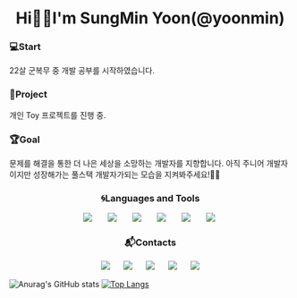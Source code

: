 <h1 align="center">Hi👋🏼I'm SungMin Yoon(@yoonmin)</h1>

<h3>💻Start</h3>
22살 군복무 중 개발 공부를 시작하였습니다.

<h3>📲Project</h3>
개인 Toy 프로젝트를 진행 중.

<h3>🏆Goal</h3>
문제를 해결을 통한 더 나은 세상을 소망하는 개발자를 지향합니다.
아직 주니어 개발자이지만 성장해가는 풀스택 개발자가되는 모습을 지켜봐주세요!🙏🏼

<h3 align = "center">🌀Languages and Tools</h3>
<div align = "center">
<img src="https://img.shields.io/badge/Python-007396?style=flat-square&logo=Python&logoColor=white" style="height : auto; margin-left : 10px; margin-right : 10px;"/></a>&nbsp;
<img src="https://img.shields.io/badge/Django-6DB33F?style=flat-square&logo=Django&logoColor=white" style="height : auto; margin-left : 10px; margin-right : 10px;"/></a>&nbsp;
<img src="https://img.shields.io/badge/React-4479A1?style=flat-square&logo=React&logoColor=white" style="height : auto; margin-left : 10px; margin-right : 10px;"/></a>&nbsp;
<img src="https://img.shields.io/badge/HTML5-E34F26?style=flat-square&logo=HTML5&logoColor=white" style="height : auto; margin-left : 10px; margin-right : 10px;"/></a>&nbsp;
<img src="https://img.shields.io/badge/CSS3-1572B6?style=flat-square&logo=CSS3&logoColor=white" style="height : auto; margin-left : 10px; margin-right : 10px;"/></a>&nbsp;
<img src="https://img.shields.io/badge/JavaScript-F7DF1E?style=flat-square&logo=JavaScript&logoColor=white" style="height : auto; margin-left : 10px; margin-right : 10px;"/></a>&nbsp;
</div>

<h3 align="center"> 📬Contacts</h3>
<div align = "center">
<a href="mailto:yoonmin.tech@gmail.com">
    <img src="http://img.shields.io/badge/Gmail-ff3d33?style=flat&logo=gmail&logoColor=white&link=mailto:yoonmin.tech@gmail.com"
        style="height : auto; margin-left : 10px; margin-right : 10px;"/></a>
<a href="https://yoon-min-codinglog.tistory.com/">
    <img src="http://img.shields.io/badge/Tech Blog-e0ffd5?style=flat&logo=Bloglovin&logoColor=white&link=https://yoon-min-codinglog.tistory.com/"style="height : auto; margin-left : 10px; margin-right : 10px; "/></a>
<a href="https://yoonminweb.y00nmin.repl.co">
    <img src="http://img.shields.io/badge/yoonmin_WEB Page-2667d8?style=flat&logo=FamPay&logoColor=white&link=https://yoonminweb.y00nmin.repl.co"style="height : auto; margin-left : 10px; margin-right : 10px;"/></a>
<a href="https://www.youtube.com/channel/UCq6gPfqoajz7hgKS2_u1GWg">
    <img src="http://img.shields.io/badge/-Youtube-ff0000?style=flat&logo=Youtube&link=https://www.youtube.com/channel/UCq6gPfqoajz7hgKS2_u1GWg"style="height : auto; margin-left : 10px; margin-right : 10px;"/></a>
<a href="https://www.instagram.com/yoon__min_/">
    <img src="http://img.shields.io/badge/-Instagram-ff7066?style=flat&logo=Instagram&logoColor=white&link=https://www.instagram.com/yoon__min_/"style="height : auto; margin-left : 10px; margin-right : 10px;"/></a>
    </div>

![Anurag's GitHub stats](https://github-readme-stats.vercel.app/api?username=Y00NMIN&show_icons=true&theme=github_dark&hide=contribs,issues)
[![Top Langs](https://github-readme-stats.vercel.app/api/top-langs/?username=Y00NMIN&layout=compact&show_icons=true&theme=github_dark)](https://github.com/anuraghazra/github-readme-stats)

